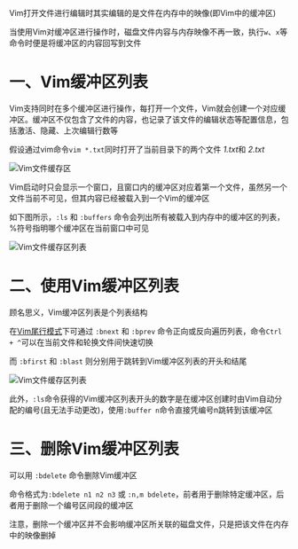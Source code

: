 Vim打开文件进行编辑时其实编辑的是文件在内存中的映像(即Vim中的缓冲区)

当使用Vim对缓冲区进行操作时，磁盘文件内容与内存映像不再一致，执行`w`、`x`等命令时便是将缓冲区的内容回写到文件

# 一、Vim缓冲区列表

Vim支持同时在多个缓冲区进行操作，每打开一个文件，Vim就会创建一个对应缓冲区。缓冲区不仅包含了文件的内容，也记录了该文件的编辑状态等配置信息，包括激活、隐藏、上次编辑行数等

假设通过vim命令`vim *.txt`同时打开了当前目录下的两个文件 *1.txt*和 *2.txt*

![Vim文件缓存区](https://image.vimjc.com/images/691e0c29gy1fnl8a14y0sj20eg04kt94.jpg)

Vim启动时只会显示一个窗口，且窗口内的缓冲区对应着第一个文件，虽然另一个文件当前不可见，但其内容已经被载入到一个Vim的缓冲区

如下图所示，`:ls` 和 `:buffers` 命令会列出所有被载入到内存中的缓冲区的列表，%符号指明哪个缓冲区在当前窗口中可见

![Vim文件缓存区列表](https://image.vimjc.com/images/691e0c29gy1fnl8bh8ayzg20k8054q3c.gif)

# 二、使用Vim缓冲区列表

顾名思义，Vim缓冲区列表是个列表结构

在[Vim尾行模式](https://vimjc.com/vim-edit-command.html)下可通过 `:bnext` 和 `:bprev` 命令正向或反向遍历列表，命令`Ctrl + ^`可以在当前文件和轮换文件间快速切换

而 `:bfirst` 和 `:blast` 则分别用于跳转到Vim缓冲区列表的开头和结尾

![Vim文件缓存区列表](https://image.vimjc.com/images/691e0c29gy1fnl8cwngg1g20k8054q3y.gif)

此外，`:ls`命令获得的Vim缓冲区列表开头的数字是在缓冲区创建时由Vim自动分配的编号(且无法手动更改)，使用`:buffer n`命令直接凭编号n跳转到该缓冲区

# 三、删除Vim缓冲区列表

可以用 `:bdelete` 命令删除Vim缓冲区

命令格式为`:bdelete n1 n2 n3` 或 `:n,m bdelete`，前者用于删除特定缓冲区，后者用于删除一个编号区间段的缓冲区

注意，删除一个缓冲区并不会影响缓冲区所关联的磁盘文件，只是把该文件在内存中的映像删掉